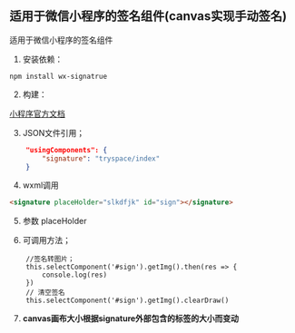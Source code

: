 ## 适用于微信小程序的签名组件(canvas实现手动签名)

适用于微信小程序的签名组件
1. 安装依赖：

```
npm install wx-signatrue
```

2. 构建：

[ 小程序官方文档 ](https://developers.weixin.qq.com/miniprogram/dev/devtools/npm.html)

3. JSON文件引用；

```json
	"usingComponents": {
		"signature": "tryspace/index"
	}
```		
4. wxml调用

```html
<signature placeHolder="slkdfjk" id="sign"></signature>
```
5.  参数
  placeHolder 

6. 可调用方法； 
```
	//签名转图片；
	this.selectComponent('#sign').getImg().then(res => {
		console.log(res)
	})
	// 清空签名
	this.selectComponent('#sign').getImg().clearDraw()
```

7. **canvas画布大小根据signature外部包含的标签的大小而变动**
